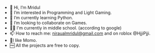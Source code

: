 - 👋 Hi, I’m Mridul
- 👀 I’m interested in Programming and Light Gaming.
- 🌱 I’m currently learning Python.
- 💞️ I’m looking to collaborate on Games.
- 👨‍🎓 I'm currently in middle school. (according to google)
- 📫 How to reach me: niraualmridul@gmail.com and on roblox @HjjiPjji.
- 🥟I like Momo.
- 🆓 All the projects are free to copy.

<!---
MridulNiraula123/MridulNiraula123 is a ✨ special ✨ repository because its `README.md` (this file) appears on your GitHub profile.
You can click the Preview link to take a look at your changes.
--->
